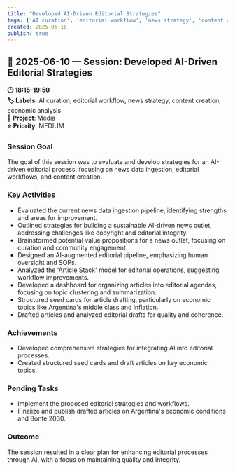 ```yaml
---
title: "Developed AI-Driven Editorial Strategies"
tags: ['AI curation', 'editorial workflow', 'news strategy', 'content creation', 'economic analysis']
created: 2025-06-10
publish: true
---
```


## 📅 2025-06-10 — Session: Developed AI-Driven Editorial Strategies

**🕒 18:15–19:50**  
**🏷️ Labels**: AI curation, editorial workflow, news strategy, content creation, economic analysis  
**📂 Project**: Media  
**⭐ Priority**: MEDIUM  


### Session Goal
The goal of this session was to evaluate and develop strategies for an AI-driven editorial process, focusing on news data ingestion, editorial workflows, and content creation.

### Key Activities
- Evaluated the current news data ingestion pipeline, identifying strengths and areas for improvement.
- Outlined strategies for building a sustainable AI-driven news outlet, addressing challenges like copyright and editorial integrity.
- Brainstormed potential value propositions for a news outlet, focusing on curation and community engagement.
- Designed an AI-augmented editorial pipeline, emphasizing human oversight and SOPs.
- Analyzed the 'Article Stack' model for editorial operations, suggesting workflow improvements.
- Developed a dashboard for organizing articles into editorial agendas, focusing on topic clustering and summarization.
- Structured seed cards for article drafting, particularly on economic topics like Argentina's middle class and inflation.
- Drafted articles and analyzed editorial drafts for quality and coherence.

### Achievements
- Developed comprehensive strategies for integrating AI into editorial processes.
- Created structured seed cards and draft articles on key economic topics.

### Pending Tasks
- Implement the proposed editorial strategies and workflows.
- Finalize and publish drafted articles on Argentina's economic conditions and Bonte 2030.

### Outcome
The session resulted in a clear plan for enhancing editorial processes through AI, with a focus on maintaining quality and integrity.
